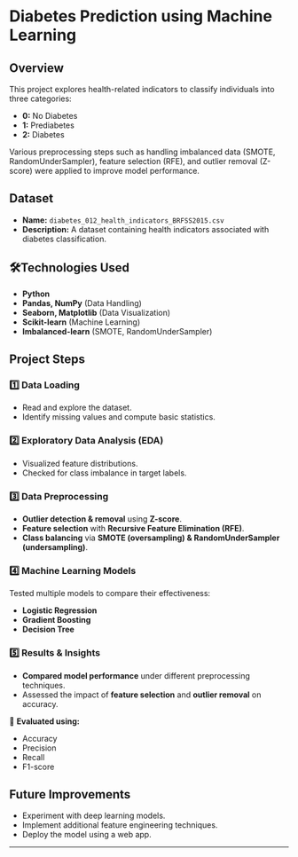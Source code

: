 # Diabetes Prediction using Machine Learning

## Overview
This project explores health-related indicators to classify individuals into three categories:  
- **0:** No Diabetes  
- **1:** Prediabetes  
- **2:** Diabetes  

Various preprocessing steps such as handling imbalanced data (SMOTE, RandomUnderSampler), feature selection (RFE), and outlier removal (Z-score) were applied to improve model performance.

## Dataset
- **Name:** `diabetes_012_health_indicators_BRFSS2015.csv`
- **Description:** A dataset containing health indicators associated with diabetes classification. 

## 🛠️Technologies Used
- **Python**  
- **Pandas, NumPy** (Data Handling)  
- **Seaborn, Matplotlib** (Data Visualization)  
- **Scikit-learn** (Machine Learning)  
- **Imbalanced-learn** (SMOTE, RandomUnderSampler)  

## Project Steps
### 1️⃣ Data Loading  
- Read and explore the dataset.  
- Identify missing values and compute basic statistics.  

### 2️⃣ Exploratory Data Analysis (EDA)  
- Visualized feature distributions.  
- Checked for class imbalance in target labels.  

### 3️⃣ Data Preprocessing 
- **Outlier detection & removal** using **Z-score**.  
- **Feature selection** with **Recursive Feature Elimination (RFE)**.  
- **Class balancing** via **SMOTE (oversampling) & RandomUnderSampler (undersampling)**.  

### 4️⃣ Machine Learning Models 
Tested multiple models to compare their effectiveness:  
- **Logistic Regression**  
- **Gradient Boosting**  
- **Decision Tree**  

### 5️⃣ Results & Insights 
- **Compared model performance** under different preprocessing techniques.  
- Assessed the impact of **feature selection** and **outlier removal** on accuracy.  

📌 **Evaluated using:**  
- Accuracy  
- Precision  
- Recall  
- F1-score  

## Future Improvements
- Experiment with deep learning models.
- Implement additional feature engineering techniques.
- Deploy the model using a web app.

---

